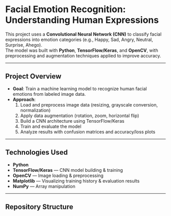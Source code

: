 # Facial Emotion Recognition: Understanding Human Expressions

This project uses a **Convolutional Neural Network (CNN)** to classify facial expressions into emotion categories (e.g., Happy, Sad, Angry, Neutral, Surprise, Ahego).  
The model was built with **Python**, **TensorFlow/Keras**, and **OpenCV**, with preprocessing and augmentation techniques applied to improve accuracy.

---

## Project Overview
- **Goal**: Train a machine learning model to recognize human facial emotions from labeled image data.
- **Approach**:
  1. Load and preprocess image data (resizing, grayscale conversion, normalization)
  2. Apply data augmentation (rotation, zoom, horizontal flip)
  3. Build a CNN architecture using TensorFlow/Keras
  4. Train and evaluate the model
  5. Analyze results with confusion matrices and accuracy/loss plots

---

## Technologies Used
- **Python**
- **TensorFlow/Keras** — CNN model building & training
- **OpenCV** — Image loading & preprocessing
- **Matplotlib** — Visualizing training history & evaluation results
- **NumPy** — Array manipulation

---

## Repository Structure
